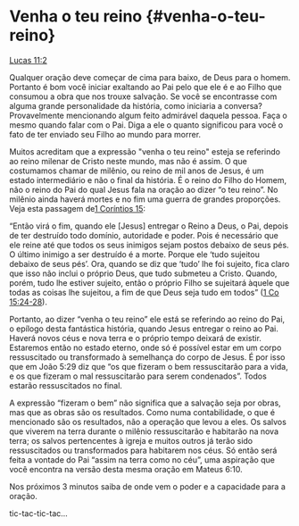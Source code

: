 # **Venha o teu reino** {#venha-o-teu-reino}

[Lucas 11:2](http://bibliaonline.com.br/acf/lc/11/2)

Qualquer oração deve começar de cima para baixo, de Deus para o homem. Portanto é bom você iniciar exaltando ao Pai pelo que ele é e ao Filho que consumou a obra que nos trouxe salvação. Se você se encontrasse com alguma grande personalidade da história, como iniciaria a conversa? Provavelmente mencionando algum feito admirável daquela pessoa. Faça o mesmo quando falar com o Pai. Diga a ele o quanto significou para você o fato de ter enviado seu Filho ao mundo para morrer.

Muitos acreditam que a expressão &quot;venha o teu reino&quot; esteja se referindo ao reino milenar de Cristo neste mundo, mas não é assim. O que costumamos chamar de milênio, ou reino de mil anos de Jesus, é um estado intermediário e não o final da história. É o reino do Filho do Homem, não o reino do Pai do qual Jesus fala na oração ao dizer “o teu reino”. No milênio ainda haverá mortes e no fim uma guerra de grandes proporções. Veja esta passagem de[1 Coríntios 15](http://bibliaonline.com.br/acf/1co/15):

“Então virá o fim, quando ele [Jesus] entregar o Reino a Deus, o Pai, depois de ter destruído todo domínio, autoridade e poder. Pois é necessário que ele reine até que todos os seus inimigos sejam postos debaixo de seus pés. O último inimigo a ser destruído é a morte. Porque ele ‘tudo sujeitou debaixo de seus pés’. Ora, quando se diz que ‘tudo’ lhe foi sujeito, fica claro que isso não inclui o próprio Deus, que tudo submeteu a Cristo. Quando, porém, tudo lhe estiver sujeito, então o próprio Filho se sujeitará àquele que todas as coisas lhe sujeitou, a fim de que Deus seja tudo em todos” ([1 Co 15:24-28](http://bibliaonline.com.br/acf/1co/15/24-28)).

Portanto, ao dizer “venha o teu reino” ele está se referindo ao reino do Pai, o epílogo desta fantástica história, quando Jesus entregar o reino ao Pai. Haverá novos céus e nova terra e o próprio tempo deixará de existir. Estaremos então no estado eterno, onde só é possível estar em um corpo ressuscitado ou transformado à semelhança do corpo de Jesus. É por isso que em João 5:29 diz que “os que fizeram o bem ressuscitarão para a vida, e os que fizeram o mal ressuscitarão para serem condenados”. Todos estarão ressuscitados no final.

A expressão “fizeram o bem” não significa que a salvação seja por obras, mas que as obras são os resultados. Como numa contabilidade, o que é mencionado são os resultados, não a operação que levou a eles. Os salvos que viverem na terra durante o milênio ressuscitarão e habitarão na nova terra; os salvos pertencentes à igreja e muitos outros já terão sido ressuscitados ou transformados para habitarem nos céus. Só então será feita a vontade do Pai “assim na terra como no céu”, uma aspiração que você encontra na versão desta mesma oração em Mateus 6:10.

Nos próximos 3 minutos saiba de onde vem o poder e a capacidade para a oração.

tic-tac-tic-tac...